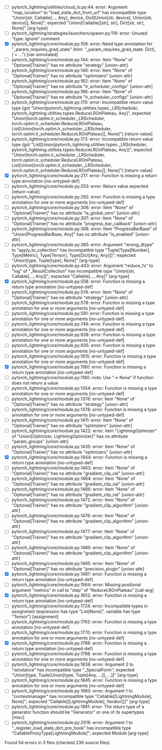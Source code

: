 - [ ] pytorch_lightning/utilities/cloud_io.py:44: error: Argument "map_location" to "load_state_dict_from_url" has incompatible type "Union\[str, Callable\[..., Any\], device, Dict\[Union\[str, device\], Union\[str, device\]\], None\]"; expected "Union\[Callable\[\[str\], str\], Dict\[str, str\], None\]"  \[arg-type\]
- [ ] pytorch_lightning/strategies/launchers/spawn.py:119: error: Unused "type: ignore" comment
- [x] pytorch_lightning/core/module.py:108: error: Need type annotation for "\_param_requires_grad_state" (hint: "\_param_requires_grad_state: Dict\[<type>, <type>\] = ...")  \[var-annotated\]
- [ ] pytorch_lightning/core/module.py:144: error: Item "None" of "Optional\[Trainer\]" has no attribute "strategy"  \[union-attr\]
- [ ] pytorch_lightning/core/module.py:146: error: Item "None" of "Optional\[Trainer\]" has no attribute "optimizers"  \[union-attr\]
- [ ] pytorch_lightning/core/module.py:162: error: Item "None" of "Optional\[Trainer\]" has no attribute "lr_scheduler_configs"  \[union-attr\]
- [ ] pytorch_lightning/core/module.py:166: error: Item "None" of "Optional\[Trainer\]" has no attribute "lr_scheduler_configs"  \[union-attr\]
- [ ] pytorch_lightning/core/module.py:170: error: Incompatible return value type (got "Union\[pytorch_lightning.utilities.types.\_LRScheduler, pytorch_lightning.utilities.types.ReduceLROnPlateau, Any\]", expected "Union\[torch.optim.lr_scheduler.\_LRScheduler, torch.optim.lr_scheduler.ReduceLROnPlateau, List\[Union\[torch.optim.lr_scheduler.\_LRScheduler, torch.optim.lr_scheduler.ReduceLROnPlateau\]\], None\]")  \[return-value\]
- [ ] pytorch_lightning/core/module.py:173: error: Incompatible return value type (got "List\[Union\[pytorch_lightning.utilities.types.\_LRScheduler, pytorch_lightning.utilities.types.ReduceLROnPlateau, Any\]\]", expected "Union\[torch.optim.lr_scheduler.\_LRScheduler, torch.optim.lr_scheduler.ReduceLROnPlateau, List\[Union\[torch.optim.lr_scheduler.\_LRScheduler, torch.optim.lr_scheduler.ReduceLROnPlateau\]\], None\]")  \[return-value\]
- [x] pytorch_lightning/core/module.py:217: error: Function is missing a return type annotation  \[no-untyped-def\]
- [ ] pytorch_lightning/core/module.py:253: error: Return value expected  \[return-value\]
- [ ] pytorch_lightning/core/module.py:292: error: Function is missing a type annotation for one or more arguments  \[no-untyped-def\]
- [ ] pytorch_lightning/core/module.py:306: error: Item "None" of "Optional\[Trainer\]" has no attribute "is_global_zero"  \[union-attr\]
- [ ] pytorch_lightning/core/module.py:307: error: Item "None" of "Optional\[Trainer\]" has no attribute "progress_bar_callback"  \[union-attr\]
- [ ] pytorch_lightning/core/module.py:308: error: Item "ProgressBarBase" of "Union\[ProgressBarBase, Any\]" has no attribute "is_enabled"  \[union-attr\]
- [ ] pytorch_lightning/core/module.py:365: error: Argument "wrong_dtype" to "apply_to_collection" has incompatible type "Tuple\[Type\[Number\], Type\[Metric\], Type\[Tensor\], Type\[Dict\[Any, Any\]\]\]"; expected "Union\[type, Tuple\[type\], None\]"  \[arg-type\]
- [ ] pytorch_lightning/core/module.py:443: error: Argument "reduce_fx" to "log" of "\_ResultCollection" has incompatible type "Union\[str, Callable\[..., Any\]\]"; expected "Callable\[..., Any\]"  \[arg-type\]
- [x] pytorch_lightning/core/module.py:558: error: Function is missing a return type annotation  \[no-untyped-def\]
- [ ] pytorch_lightning/core/module.py:574: error: Item "None" of "Optional\[Trainer\]" has no attribute "strategy"  \[union-attr\]
- [ ] pytorch_lightning/core/module.py:578: error: Function is missing a type annotation for one or more arguments  \[no-untyped-def\]
- [ ] pytorch_lightning/core/module.py:591: error: Function is missing a type annotation for one or more arguments  \[no-untyped-def\]
- [ ] pytorch_lightning/core/module.py:749: error: Function is missing a type annotation for one or more arguments  \[no-untyped-def\]
- [ ] pytorch_lightning/core/module.py:838: error: Function is missing a type annotation for one or more arguments  \[no-untyped-def\]
- [ ] pytorch_lightning/core/module.py:935: error: Function is missing a type annotation for one or more arguments  \[no-untyped-def\]
- [ ] pytorch_lightning/core/module.py:1015: error: Function is missing a type annotation for one or more arguments  \[no-untyped-def\]
- [x] pytorch_lightning/core/module.py:1180: error: Function is missing a return type annotation  \[no-untyped-def\]
- [ ] pytorch_lightning/core/module.py:1180: note: Use "-> None" if function does not return a value
- [ ] pytorch_lightning/core/module.py:1354: error: Function is missing a type annotation for one or more arguments  \[no-untyped-def\]
- [ ] pytorch_lightning/core/module.py:1376: error: Item "None" of "Optional\[Trainer\]" has no attribute "strategy"  \[union-attr\]
- [ ] pytorch_lightning/core/module.py:1378: error: Function is missing a type annotation for one or more arguments  \[no-untyped-def\]
- [ ] pytorch_lightning/core/module.py:1411: error: Item "None" of "Optional\[Trainer\]" has no attribute "optimizers"  \[union-attr\]
- [ ] pytorch_lightning/core/module.py:1422: error: Item "LightningOptimizer" of "Union\[Optimizer, LightningOptimizer\]" has no attribute "param_groups"  \[union-attr\]
- [ ] pytorch_lightning/core/module.py:1435: error: Item "None" of "Optional\[Trainer\]" has no attribute "optimizers"  \[union-attr\]
- [x] pytorch_lightning/core/module.py:1444: error: Function is missing a return type annotation  \[no-untyped-def\]
- [ ] pytorch_lightning/core/module.py:1463: error: Item "None" of "Optional\[Trainer\]" has no attribute "gradient_clip_val"  \[union-attr\]
- [ ] pytorch_lightning/core/module.py:1464: error: Item "None" of "Optional\[Trainer\]" has no attribute "gradient_clip_val"  \[union-attr\]
- [ ] pytorch_lightning/core/module.py:1466: error: Item "None" of "Optional\[Trainer\]" has no attribute "gradient_clip_val"  \[union-attr\]
- [ ] pytorch_lightning/core/module.py:1472: error: Item "None" of "Optional\[Trainer\]" has no attribute "gradient_clip_algorithm"  \[union-attr\]
- [ ] pytorch_lightning/core/module.py:1476: error: Item "None" of "Optional\[Trainer\]" has no attribute "gradient_clip_algorithm"  \[union-attr\]
- [ ] pytorch_lightning/core/module.py:1477: error: Item "None" of "Optional\[Trainer\]" has no attribute "gradient_clip_algorithm"  \[union-attr\]
- [ ] pytorch_lightning/core/module.py:1480: error: Item "None" of "Optional\[Trainer\]" has no attribute "gradient_clip_algorithm"  \[union-attr\]
- [ ] pytorch_lightning/core/module.py:1495: error: Item "None" of "Optional\[Trainer\]" has no attribute "precision_plugin"  \[union-attr\]
- [x] pytorch_lightning/core/module.py:1497: error: Function is missing a return type annotation  \[no-untyped-def\]
- [ ] pytorch_lightning/core/module.py:1564: error: Missing positional argument "metrics" in call to "step" of "ReduceLROnPlateau"  \[call-arg\]
- [x] pytorch_lightning/core/module.py:1652: error: Function is missing a return type annotation  \[no-untyped-def\]
- [ ] pytorch_lightning/core/module.py:1724: error: Incompatible types in assignment (expression has type "List\[None\]", variable has type "Tensor")  \[assignment\]
- [ ] pytorch_lightning/core/module.py:1762: error: Function is missing a type annotation  \[no-untyped-def\]
- [ ] pytorch_lightning/core/module.py:1770: error: Function is missing a type annotation for one or more arguments  \[no-untyped-def\]
- [x] pytorch_lightning/core/module.py:1798: error: Function is missing a return type annotation  \[no-untyped-def\]
- [ ] pytorch_lightning/core/module.py:1798: error: Function is missing a type annotation for one or more arguments  \[no-untyped-def\]
- [ ] pytorch_lightning/core/module.py:1836: error: Argument 2 to "isinstance" has incompatible type "\_SpecialForm"; expected "Union\[type, Tuple\[Union\[type, Tuple\[Any, ...\]\], ...\]\]"  \[arg-type\]
- [ ] pytorch_lightning/core/module.py:1845: error: Function is missing a type annotation for one or more arguments  \[no-untyped-def\]
- [ ] pytorch_lightning/core/module.py:1980: error: Argument 1 to "contextmanager" has incompatible type "Callable\[\[LightningModule\], None\]"; expected "Callable\[\[LightningModule\], Iterator\[<nothing>\]\]"  \[arg-type\]
- [ ] pytorch_lightning/core/module.py:1981: error: The return type of a generator function should be "Generator" or one of its supertypes  \[misc\]
- [ ] pytorch_lightning/core/module.py:2016: error: Argument 1 to "\_register_load_state_dict_pre_hook" has incompatible type "CallableProxyType\[LightningModule\]"; expected Module  \[arg-type\]

Found 54 errors in 3 files (checked 236 source files)
